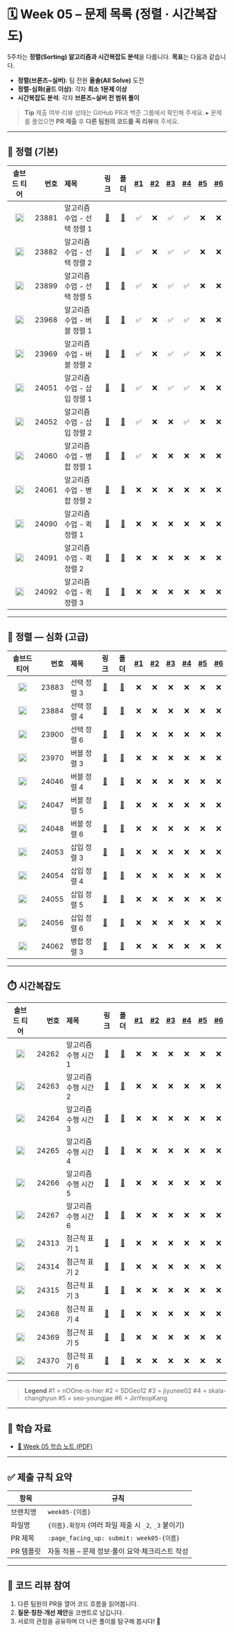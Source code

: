 # 🗓️ Week 05 – 문제 목록 (정렬 · 시간복잡도)

5주차는 **정렬(Sorting) 알고리즘과 시간복잡도 분석**을 다룹니다.
**목표**는 다음과 같습니다.

* **정렬(브론즈\~실버)**: 팀 전원 **올솔(All Solve)** 도전
* **정렬-심화(골드 이상)**: 각자 **최소 1문제 이상**
* **시간복잡도 분석**: 각자 **브론즈\~실버 전 범위 풀이**

> **Tip**
> 제출 여부·리뷰 상태는 GitHub PR과 백준 그룹에서 확인해 주세요.
> ▸ 문제를 풀었으면 **PR 제출** 후 **다른 팀원의 코드를 꼭 리뷰**해 주세요.

---

## 🔢 정렬 (기본)

<!--START:PROGRESS:SORT_BASIC-->

|                               솔브드 티어                               |    번호 | 제목                |                      링크                     |                   폴더                   | <a href="https://github.com/nOOne-is-hier" title="nOOne-is-hier">#1</a> | <a href="https://github.com/SDGeo12" title="SDGeo12">#2</a> | <a href="https://github.com/jiyunee02" title="jiyunee02">#3</a> | <a href="https://github.com/skala-changhyun" title="skala-changhyun">#4</a> | <a href="https://github.com/seo-youngjae" title="seo-youngjae">#5</a> | <a href="https://github.com/JinYeopKang" title="JinYeopKang">#6</a> |
| :----------------------------------------------------------------: | ----: | :---------------- | :-----------------------------------------: | :------------------------------------: | :---------------------------------------------------------------------: | :---------------------------------------------------------: | :-------------------------------------------------------------: | :-------------------------------------------------------------------------: | :-------------------------------------------------------------------: | :-----------------------------------------------------------------: |
| <img src="https://static.solved.ac/tier_small/5.svg" width="20"/> | 23881 | 알고리즘 수업 - 선택 정렬 1 | [🔗](https://www.acmicpc.net/problem/23881) | [📁](./정렬/boj_23881_알고리즘_수업_-_선택_정렬_1) | ✅ | ❌ | ✅ | ✅ | ❌ | ❌ |
| <img src="https://static.solved.ac/tier_small/5.svg" width="20"/> | 23882 | 알고리즘 수업 - 선택 정렬 2 | [🔗](https://www.acmicpc.net/problem/23882) | [📁](./정렬/boj_23882_알고리즘_수업_-_선택_정렬_2) | ✅ | ❌ | ✅ | ✅ | ❌ | ❌ |
| <img src="https://static.solved.ac/tier_small/5.svg" width="20"/> | 23899 | 알고리즘 수업 - 선택 정렬 5 | [🔗](https://www.acmicpc.net/problem/23899) | [📁](./정렬/boj_23899_알고리즘_수업_-_선택_정렬_5) | ✅ | ❌ | ✅ | ✅ | ❌ | ❌ |
| <img src="https://static.solved.ac/tier_small/5.svg" width="20"/> | 23968 | 알고리즘 수업 - 버블 정렬 1 | [🔗](https://www.acmicpc.net/problem/23968) | [📁](./정렬/boj_23968_알고리즘_수업_-_버블_정렬_1) | ✅ | ❌ | ✅ | ✅ | ❌ | ❌ |
| <img src="https://static.solved.ac/tier_small/5.svg" width="20"/> | 23969 | 알고리즘 수업 - 버블 정렬 2 | [🔗](https://www.acmicpc.net/problem/23969) | [📁](./정렬/boj_23969_알고리즘_수업_-_버블_정렬_2) | ✅ | ❌ | ✅ | ✅ | ❌ | ❌ |
| <img src="https://static.solved.ac/tier_small/5.svg" width="20"/> | 24051 | 알고리즘 수업 - 삽입 정렬 1 | [🔗](https://www.acmicpc.net/problem/24051) | [📁](./정렬/boj_24051_알고리즘_수업_-_삽입_정렬_1) | ✅ | ❌ | ✅ | ✅ | ❌ | ❌ |
| <img src="https://static.solved.ac/tier_small/5.svg" width="20"/> | 24052 | 알고리즘 수업 - 삽입 정렬 2 | [🔗](https://www.acmicpc.net/problem/24052) | [📁](./정렬/boj_24052_알고리즘_수업_-_삽입_정렬_2) | ✅ | ❌ | ❌ | ✅ | ❌ | ❌ |
| <img src="https://static.solved.ac/tier_small/8.svg" width="20"/> | 24060 | 알고리즘 수업 - 병합 정렬 1 | [🔗](https://www.acmicpc.net/problem/24060) | [📁](./정렬/boj_24060_알고리즘_수업_-_병합_정렬_1) | ✅ | ❌ | ❌ | ❌ | ❌ | ❌ |
| <img src="https://static.solved.ac/tier_small/7.svg" width="20"/> | 24061 | 알고리즘 수업 - 병합 정렬 2 | [🔗](https://www.acmicpc.net/problem/24061) | [📁](./정렬/boj_24061_알고리즘_수업_-_병합_정렬_2) | ❌ | ❌ | ❌ | ❌ | ❌ | ❌ |
| <img src="https://static.solved.ac/tier_small/6.svg" width="20"/> | 24090 | 알고리즘 수업 - 퀵 정렬 1 | [🔗](https://www.acmicpc.net/problem/24090) | [📁](./정렬/boj_24090_알고리즘_수업_-_퀵_정렬_1) | ❌ | ❌ | ❌ | ❌ | ❌ | ❌ |
| <img src="https://static.solved.ac/tier_small/6.svg" width="20"/> | 24091 | 알고리즘 수업 - 퀵 정렬 2 | [🔗](https://www.acmicpc.net/problem/24091) | [📁](./정렬/boj_24091_알고리즘_수업_-_퀵_정렬_2) | ❌ | ❌ | ❌ | ❌ | ❌ | ❌ |
| <img src="https://static.solved.ac/tier_small/10.svg" width="20"/> | 24092 | 알고리즘 수업 - 퀵 정렬 3 | [🔗](https://www.acmicpc.net/problem/24092) | [📁](./정렬/boj_24092_알고리즘_수업_-_퀵_정렬_3) | ❌ | ❌ | ❌ | ❌ | ❌ | ❌ |

<!--END:PROGRESS:SORT_BASIC-->

---

## 🧠 정렬 — 심화 (고급)

<!--START:PROGRESS:SORT_ADVANCED-->

|                               솔브드 티어                               |    번호 | 제목      |                      링크                     |                폴더               | <a href="https://github.com/nOOne-is-hier" title="nOOne-is-hier">#1</a> | <a href="https://github.com/SDGeo12" title="SDGeo12">#2</a> | <a href="https://github.com/jiyunee02" title="jiyunee02">#3</a> | <a href="https://github.com/skala-changhyun" title="skala-changhyun">#4</a> | <a href="https://github.com/seo-youngjae" title="seo-youngjae">#5</a> | <a href="https://github.com/JinYeopKang" title="JinYeopKang">#6</a> |
| :----------------------------------------------------------------: | ----: | :------ | :-----------------------------------------: | :-----------------------------: | :---------------------------------------------------------------------: | :---------------------------------------------------------: | :-------------------------------------------------------------: | :-------------------------------------------------------------------------: | :-------------------------------------------------------------------: | :-----------------------------------------------------------------: |
| <img src="https://static.solved.ac/tier_small/12.svg" width="20"/> | 23883 | 선택 정렬 3 | [🔗](https://www.acmicpc.net/problem/23883) | [📁](./정렬-심화/boj_23883_선택_정렬_3) | ❌ | ❌ | ❌ | ❌ | ❌ | ❌ |
| <img src="https://static.solved.ac/tier_small/12.svg" width="20"/> | 23884 | 선택 정렬 4 | [🔗](https://www.acmicpc.net/problem/23884) | [📁](./정렬-심화/boj_23884_선택_정렬_4) | ❌ | ❌ | ❌ | ❌ | ❌ | ❌ |
| <img src="https://static.solved.ac/tier_small/13.svg" width="20"/> | 23900 | 선택 정렬 6 | [🔗](https://www.acmicpc.net/problem/23900) | [📁](./정렬-심화/boj_23900_선택_정렬_6) | ❌ | ❌ | ❌ | ❌ | ❌ | ❌ |
| <img src="https://static.solved.ac/tier_small/12.svg" width="20"/> | 23970 | 버블 정렬 3 | [🔗](https://www.acmicpc.net/problem/23970) | [📁](./정렬-심화/boj_23970_버블_정렬_3) | ❌ | ❌ | ❌ | ❌ | ❌ | ❌ |
| <img src="https://static.solved.ac/tier_small/16.svg" width="20"/> | 24046 | 버블 정렬 4 | [🔗](https://www.acmicpc.net/problem/24046) | [📁](./정렬-심화/boj_24046_버블_정렬_4) | ❌ | ❌ | ❌ | ❌ | ❌ | ❌ |
| <img src="https://static.solved.ac/tier_small/16.svg" width="20"/> | 24047 | 버블 정렬 5 | [🔗](https://www.acmicpc.net/problem/24047) | [📁](./정렬-심화/boj_24047_버블_정렬_5) | ❌ | ❌ | ❌ | ❌ | ❌ | ❌ |
| <img src="https://static.solved.ac/tier_small/16.svg" width="20"/> | 24048 | 버블 정렬 6 | [🔗](https://www.acmicpc.net/problem/24048) | [📁](./정렬-심화/boj_24048_버블_정렬_6) | ❌ | ❌ | ❌ | ❌ | ❌ | ❌ |
| <img src="https://static.solved.ac/tier_small/11.svg" width="20"/> | 24053 | 삽입 정렬 3 | [🔗](https://www.acmicpc.net/problem/24053) | [📁](./정렬-심화/boj_24053_삽입_정렬_3) | ❌ | ❌ | ❌ | ❌ | ❌ | ❌ |
| <img src="https://static.solved.ac/tier_small/17.svg" width="20"/> | 24054 | 삽입 정렬 4 | [🔗](https://www.acmicpc.net/problem/24054) | [📁](./정렬-심화/boj_24054_삽입_정렬_4) | ❌ | ❌ | ❌ | ❌ | ❌ | ❌ |
| <img src="https://static.solved.ac/tier_small/17.svg" width="20"/> | 24055 | 삽입 정렬 5 | [🔗](https://www.acmicpc.net/problem/24055) | [📁](./정렬-심화/boj_24055_삽입_정렬_5) | ❌ | ❌ | ❌ | ❌ | ❌ | ❌ |
| <img src="https://static.solved.ac/tier_small/14.svg" width="20"/> | 24056 | 삽입 정렬 6 | [🔗](https://www.acmicpc.net/problem/24056) | [📁](./정렬-심화/boj_24056_삽입_정렬_6) | ❌ | ❌ | ❌ | ❌ | ❌ | ❌ |
| <img src="https://static.solved.ac/tier_small/11.svg" width="20"/> | 24062 | 병합 정렬 3 | [🔗](https://www.acmicpc.net/problem/24062) | [📁](./정렬-심화/boj_24062_병합_정렬_3) | ❌ | ❌ | ❌ | ❌ | ❌ | ❌ |

<!--END:PROGRESS:SORT_ADVANCED-->

---

## ⏱️ 시간복잡도

<!--START:PROGRESS:COMPLEXITY-->

|                               솔브드 티어                               |    번호 | 제목           |                      링크                     |                  폴더                  | <a href="https://github.com/nOOne-is-hier" title="nOOne-is-hier">#1</a> | <a href="https://github.com/SDGeo12" title="SDGeo12">#2</a> | <a href="https://github.com/jiyunee02" title="jiyunee02">#3</a> | <a href="https://github.com/skala-changhyun" title="skala-changhyun">#4</a> | <a href="https://github.com/seo-youngjae" title="seo-youngjae">#5</a> | <a href="https://github.com/JinYeopKang" title="JinYeopKang">#6</a> |
| :----------------------------------------------------------------: | ----: | :----------- | :-----------------------------------------: | :----------------------------------: | :---------------------------------------------------------------------: | :---------------------------------------------------------: | :-------------------------------------------------------------: | :-------------------------------------------------------------------------: | :-------------------------------------------------------------------: | :-----------------------------------------------------------------: |
| <img src="https://static.solved.ac/tier_small/1.svg" width="20"/> | 24262 | 알고리즘 수행 시간 1 | [🔗](https://www.acmicpc.net/problem/24262) | [📁](./시간복잡도/boj_24262_알고리즘_수행_시간_1) | ❌ | ❌ | ❌ | ❌ | ❌ | ❌ |
| <img src="https://static.solved.ac/tier_small/2.svg" width="20"/> | 24263 | 알고리즘 수행 시간 2 | [🔗](https://www.acmicpc.net/problem/24263) | [📁](./시간복잡도/boj_24263_알고리즘_수행_시간_2) | ❌ | ❌ | ❌ | ❌ | ❌ | ❌ |
| <img src="https://static.solved.ac/tier_small/3.svg" width="20"/> | 24264 | 알고리즘 수행 시간 3 | [🔗](https://www.acmicpc.net/problem/24264) | [📁](./시간복잡도/boj_24264_알고리즘_수행_시간_3) | ❌ | ❌ | ❌ | ❌ | ❌ | ❌ |
| <img src="https://static.solved.ac/tier_small/3.svg" width="20"/> | 24265 | 알고리즘 수행 시간 4 | [🔗](https://www.acmicpc.net/problem/24265) | [📁](./시간복잡도/boj_24265_알고리즘_수행_시간_4) | ❌ | ❌ | ❌ | ❌ | ❌ | ❌ |
| <img src="https://static.solved.ac/tier_small/3.svg" width="20"/> | 24266 | 알고리즘 수행 시간 5 | [🔗](https://www.acmicpc.net/problem/24266) | [📁](./시간복잡도/boj_24266_알고리즘_수행_시간_5) | ❌ | ❌ | ❌ | ❌ | ❌ | ❌ |
| <img src="https://static.solved.ac/tier_small/4.svg" width="20"/> | 24267 | 알고리즘 수행 시간 6 | [🔗](https://www.acmicpc.net/problem/24267) | [📁](./시간복잡도/boj_24267_알고리즘_수행_시간_6) | ❌ | ❌ | ❌ | ❌ | ❌ | ❌ |
| <img src="https://static.solved.ac/tier_small/6.svg" width="20"/> | 24313 | 점근적 표기 1 | [🔗](https://www.acmicpc.net/problem/24313) | [📁](./시간복잡도/boj_24313_점근적_표기_1) | ❌ | ❌ | ❌ | ❌ | ❌ | ❌ |
| <img src="https://static.solved.ac/tier_small/6.svg" width="20"/> | 24314 | 점근적 표기 2 | [🔗](https://www.acmicpc.net/problem/24314) | [📁](./시간복잡도/boj_24314_점근적_표기_2) | ❌ | ❌ | ❌ | ❌ | ❌ | ❌ |
| <img src="https://static.solved.ac/tier_small/7.svg" width="20"/> | 24315 | 점근적 표기 3 | [🔗](https://www.acmicpc.net/problem/24315) | [📁](./시간복잡도/boj_24315_점근적_표기_3) | ❌ | ❌ | ❌ | ❌ | ❌ | ❌ |
| <img src="https://static.solved.ac/tier_small/10.svg" width="20"/> | 24368 | 점근적 표기 4 | [🔗](https://www.acmicpc.net/problem/24368) | [📁](./시간복잡도/boj_24368_점근적_표기_4) | ❌ | ❌ | ❌ | ❌ | ❌ | ❌ |
| <img src="https://static.solved.ac/tier_small/10.svg" width="20"/> | 24369 | 점근적 표기 5 | [🔗](https://www.acmicpc.net/problem/24369) | [📁](./시간복잡도/boj_24369_점근적_표기_5) | ❌ | ❌ | ❌ | ❌ | ❌ | ❌ |
| <img src="https://static.solved.ac/tier_small/10.svg" width="20"/> | 24370 | 점근적 표기 6 | [🔗](https://www.acmicpc.net/problem/24370) | [📁](./시간복잡도/boj_24370_점근적_표기_6) | ❌ | ❌ | ❌ | ❌ | ❌ | ❌ |

<!--END:PROGRESS:COMPLEXITY-->

---

> **Legend**
> \#1 = nOOne-is-hier
> \#2 = SDGeo12
> \#3 = jiyunee02
> \#4 = skala-changhyun
> \#5 = seo-youngjae
> \#6 = JinYeopKang

---

## 📝 학습 자료

* [📄 Week 05 학습 노트 (PDF)](../../docs/study-note-week05.pdf)

---

## ✅ 제출 규칙 요약

| 항목     | 규칙                                     |
| ------ | -------------------------------------- |
| 브랜치명   | `week05-{이름}`                          |
| 파일명    | `{이름}.확장자` (여러 파일 제출 시 `_2`, `_3` 붙이기) |
| PR 제목  | `:page_facing_up: submit: week05-{이름}` |
| PR 템플릿 | 자동 적용 – 문제 정보·풀이 요약·체크리스트 작성           |

---

## 💬 코드 리뷰 참여

1. 다른 팀원의 PR을 열어 코드 흐름을 읽어봅니다.
2. **질문·칭찬·개선 제안**을 코멘트로 남깁니다.
3. 서로의 관점을 공유하며 더 나은 풀이를 탐구해 봅시다! 🚀
